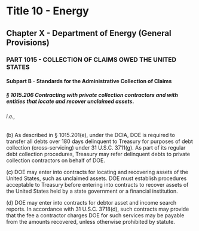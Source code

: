
# Title 10 - Energy
## Chapter X - Department of Energy (General Provisions)
### PART 1015 - COLLECTION OF CLAIMS OWED THE UNITED STATES
#### Subpart B - Standards for the Administrative Collection of Claims
##### § 1015.206 Contracting with private collection contractors and with entities that locate and recover unclaimed assets.
###### i.e.,

(b) As described in § 1015.201(e), under the DCIA, DOE is required to transfer all debts over 180 days delinquent to Treasury for purposes of debt collection (cross-servicing) under 31 U.S.C. 3711(g). As part of its regular debt collection procedures, Treasury may refer delinquent debts to private collection contractors on behalf of DOE.

(c) DOE may enter into contracts for locating and recovering assets of the United States, such as unclaimed assets. DOE must establish procedures acceptable to Treasury before entering into contracts to recover assets of the United States held by a state government or a financial institution.

(d) DOE may enter into contracts for debtor asset and income search reports. In accordance with 31 U.S.C. 3718(d), such contracts may provide that the fee a contractor charges DOE for such services may be payable from the amounts recovered, unless otherwise prohibited by statute.
